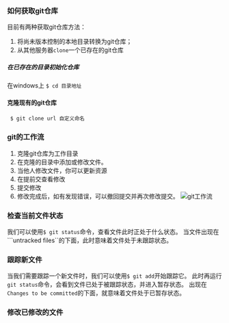### 如何获取git仓库
目前有两种获取git仓库方法：
1. 将尚未版本控制的本地目录转换为git仓库；
2. 从其他服务器```clone```一个已存在的git仓库

##### 在已存在的目录初始化仓库
在windows上
```$ cd 目录地址```

#### 克隆现有的git仓库
``` $ git clone url 自定义命名```

### git的工作流
1. 克隆git仓库为工作目录
2. 在克隆的目录中添加或修改文件。
3. 当他人修改文件，你可以更新资源
4. 在提前交查看修改
5. 提交修改
6. 修改完成后，如有发现错误，可以撤回提交并再次修改提交。
![git工作流](img\git-process.png "git工作流程图")

### 检查当前文件状态
我们可以使用```$ git status```命令，查看文件此时正处于什么状态。
当文件出现在```untracked files``的下面，此时意味着文件处于未跟踪状态。

### 跟踪新文件
当我们需要跟踪一个新文件时，我们可以使用```$ git add```开始跟踪它。
此时再运行```git status```命令，会看到文件已处于被跟踪状态，并进入暂存状态。
出现在```Changes to be committed```的下面，就意味着文件处于已暂存状态。

### 修改已修改的文件

